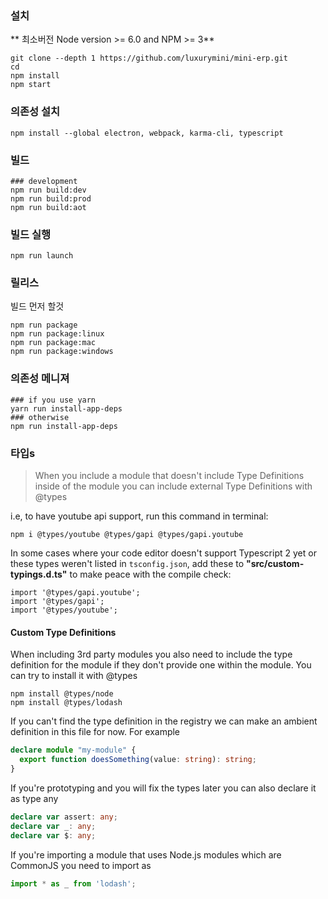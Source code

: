 ### 설치
** 최소버전 Node version >= 6.0 and NPM >= 3**

```
git clone --depth 1 https://github.com/luxurymini/mini-erp.git
cd
npm install
npm start
```

### 의존성 설치
```
npm install --global electron, webpack, karma-cli, typescript
```

### 빌드
```
### development
npm run build:dev
npm run build:prod
npm run build:aot 
```
### 빌드 실행
```
npm run launch
```

### 릴리스
빌드 먼저 할것
```
npm run package
npm run package:linux
npm run package:mac
npm run package:windows
```

### 의존성 메니져
```
### if you use yarn
yarn run install-app-deps
### otherwise
npm run install-app-deps
```

### 타입s
> When you include a module that doesn't include Type Definitions inside of the module you can include external Type Definitions with @types

i.e, to have youtube api support, run this command in terminal: 
```shell
npm i @types/youtube @types/gapi @types/gapi.youtube
``` 
In some cases where your code editor doesn't support Typescript 2 yet or these types weren't listed in ```tsconfig.json```, add these to **"src/custom-typings.d.ts"** to make peace with the compile check: 
```es6
import '@types/gapi.youtube';
import '@types/gapi';
import '@types/youtube';
```

#### Custom Type Definitions
When including 3rd party modules you also need to include the type definition for the module
if they don't provide one within the module. You can try to install it with @types

```
npm install @types/node
npm install @types/lodash
```

If you can't find the type definition in the registry we can make an ambient definition in
this file for now. For example

```typescript
declare module "my-module" {
  export function doesSomething(value: string): string;
}
```


If you're prototyping and you will fix the types later you can also declare it as type any

```typescript
declare var assert: any;
declare var _: any;
declare var $: any;
```

If you're importing a module that uses Node.js modules which are CommonJS you need to import as

```typescript
import * as _ from 'lodash';
```
